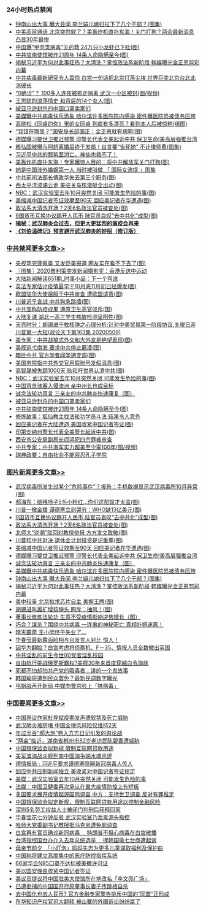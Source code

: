 <div class="catlist">
<h3>24小时热点禁闻</h3>
<ul>
<li><a href="https://github.com/fqnews/bnews/blob/master/topimagenews/20200509/1325550.md">钟南山出大事 曝大丑闻 李兰娟儿媳妇拉下了几个干部？(图集)</a></li>
<li><a href="https://github.com/fqnews/bnews/blob/master/cnnews/20200509/1325154.md">中美高层通话 北京突然软了？美轰炸机直扑东海！关门打狗？两会最新消息 凸显30年最惨</a></li>
<li><a href="https://github.com/fqnews/bnews/blob/master/cnnews/20200509/1325166.md">中国爆“甲壳类病毒”无药救 24万只小龙虾已下肚(图)</a></li>
<li><a href="https://github.com/fqnews/bnews/blob/master/cbnews/20200509/1325492.md">中共驻南使馆被炸21周年 14条人命隐瞒至今(图)</a></li>
<li><a href="https://github.com/fqnews/bnews/blob/master/topimagenews/20200509/1325299.md">揭秘习近平为何对此事狂热？大清洗？掌控政法系新阶段 韩媒曝光金正恩剪彩内幕</a></li>
<li><a href="https://github.com/fqnews/bnews/blob/master/cbnews/20200509/1325349.md">中共病毒最新研究令人震惊 白宫一句话把北京打落尘埃 世界巨变北京台北此消彼长</a></li>
<li><a href="https://github.com/fqnews/bnews/blob/master/cnnews/20200509/1325174.md">“0确诊”？ 100多人连夜被抓走隔离 武汉一小区被封(图/视频)</a></li>
<li><a href="https://github.com/fqnews/bnews/blob/master/cnnews/20200509/1325150.md">王思聪的浪荡情史 和背后的14个女人(图)</a></li>
<li><a href="https://github.com/fqnews/bnews/blob/master/cbnews/20200509/1325520.md">被亚马逊封杀的中国口罩卖家们</a></li>
<li><a href="https://github.com/fqnews/bnews/blob/master/topimagenews/20200509/1325581.md">美媒曝中共病毒快乐诡象 哈尔滨许多医院院内感染 密件曝医院恐被债务压垮</a></li>
<li><a href="https://github.com/fqnews/bnews/blob/master/yule/20200510/1325674.md">高晓松《同桌的你》里的女同桌 到底有多漂亮？看到本人后被惊艳(组图)</a></li>
<li><a href="https://github.com/fqnews/bnews/blob/master/cnnews/hknews/20200509/1324988.md">“我错在哪里？”国安局长邱国正：金正恩就有病啊(图)</a></li>
<li><a href="https://github.com/fqnews/bnews/blob/master/topimagenews/20200509/1325616.md">德媒曝习要世卫推迟预警 印警长代表全美起诉中共 保卫生命!美高层强推台湾</a></li>
<li><a href="https://github.com/fqnews/bnews/blob/master/yule/20200510/1325675.md">赖弘国被曝与阿娇离婚后终于发飙！自言要“告死她” 不计律师费(图集)</a></li>
<li><a href="https://github.com/fqnews/bnews/blob/master/baitai/20200510/1325625.md">习近平中共的颓势至消亡，神仙也救不了！</a></li>
<li><a href="https://github.com/fqnews/bnews/blob/master/cbnews/20200509/1325340.md">美轰炸机直扑东海！专家曝惊人目的：将中共解放军关门打狗(图)</a></li>
<li><a href="https://github.com/fqnews/bnews/blob/master/cnnews/20200509/1325184.md">她是中国涉外婚姻第一人 当时被叫做 「 国际女流氓 」图集</a></li>
<li><a href="https://github.com/fqnews/bnews/blob/master/cbnews/20200509/1325348.md">中共前司法部长傅政华失去第三个职务(图)</a></li>
<li><a href="https://github.com/fqnews/bnews/blob/master/cnnews/20200510/1325684.md">西太平洋波谲云诡 美驻关岛核潜艇全出动(图)</a></li>
<li><a href="https://github.com/fqnews/bnews/blob/master/cbnews/20200510/1325690.md">NBC：武汉实验室去年10月突然关闭 可能发生危险的事(图)</a></li>
<li><a href="https://github.com/fqnews/bnews/blob/master/topimagenews/20200510/1325641.md">美缩减中国记者签证效期至90天 回应美记者在华遭遇(图)</a></li>
<li><a href="https://github.com/fqnews/bnews/blob/master/topimagenews/20200510/1325769.md">政法系大清洗开场？2天6名政法官员被查处(图)</a></li>
<li><a href="https://github.com/fqnews/bnews/blob/master/topimagenews/20200510/1325782.md">9国货币互换协议踢开人民币 陆官员哀叹“去中共化”成型(图)</a></li>
<li><b><a href="https://github.com/fqnews/bnews/blob/master/comments/20200211/1275071.md" target="_blank">揭秘：武汉肺炎会过去，但更大更猛烈的瘟疫会再来</a></b></li>
<li><b><a href="https://github.com/fqnews/bnews/blob/master/comments/20200207/1272816.md" target="_blank">《刘伯温碑记》预言避开武汉肺炎的妙招（修订版）</a></b></li>
</ul>
</div>

<div class="catlist">
<h3><a href="https://github.com/fqnews/bnews/blob/master/cbnews/" target="_blank">中共禁闻</a><span><a href="https://github.com/fqnews/bnews/blob/master/cbnews/" target="_blank" rel="nofollow">更多文章>></a></span></h3>
<ul>
<li><a href="https://github.com/fqnews/bnews/blob/master/cbnews/20200510/1325964.md" target="_blank">央视骂完蓬佩奥 又发贬美报道 网友实在看不下去了(图)</a></li>
<li><a href="https://github.com/fqnews/bnews/blob/master/cbnews/20200510/1325958.md" target="_blank">〖图集〗2020普利策突发新闻摄影奖：香港反送中运动</a></li>
<li><a href="https://github.com/fqnews/bnews/blob/master/cbnews/20200510/1325955.md" target="_blank">大陆新闻解读651期_时事小品：下一个骂谁</a></li>
<li><a href="https://github.com/fqnews/bnews/blob/master/cbnews/20200510/1325885.md" target="_blank">英法专家估计疫情最早于10月底11月初已经爆发(图)</a></li>
<li><a href="https://github.com/fqnews/bnews/blob/master/cbnews/20200510/1325825.md" target="_blank">欧盟驻华大使屈服于中共审查 遭欧盟谴责(图)</a></li>
<li><a href="https://github.com/fqnews/bnews/blob/master/cbnews/20200510/1325824.md" target="_blank">川普近乎宣战 中共狗急跳墙(图)</a></li>
<li><a href="https://github.com/fqnews/bnews/blob/master/cbnews/20200510/1325812.md" target="_blank">中共宣称防疫成果 遭原卫生高官驳斥(图)</a></li>
<li><a href="https://github.com/fqnews/bnews/blob/master/cbnews/20200510/1325811.md" target="_blank">大陆复课 湖北一高三学生核酸检测呈阳性(图)</a></li>
<li><a href="https://github.com/fqnews/bnews/blob/master/cbnews/20200510/1325798.md" target="_blank">天亮时分：胡锡进千枚核弹之心理分析;针对中美贸易第一阶段协议,关税已非川普第一大招(政论天下第163集 20200509)</a></li>
<li><a href="https://github.com/fqnews/bnews/blob/master/cbnews/20200510/1325784.md" target="_blank">美专家：中共战狼式外交和大外宣是绝望表现(图)</a></li>
<li><a href="https://github.com/fqnews/bnews/blob/master/cbnews/20200510/1325783.md" target="_blank">美舰巡弋南海 要求中共停止霸凌(图)</a></li>
<li><a href="https://github.com/fqnews/bnews/blob/master/cbnews/20200510/1325770.md" target="_blank">暗批中共 官方学者阎学通变调(图)</a></li>
<li><a href="https://github.com/fqnews/bnews/blob/master/cbnews/20200510/1325758.md" target="_blank">美国务院指中共外交官用假账号发假消息(图)</a></li>
<li><a href="https://github.com/fqnews/bnews/blob/master/cbnews/20200510/1325736.md" target="_blank">高智晟被失踪1000天 耿和吁世界认清中共(图)</a></li>
<li><a href="https://github.com/fqnews/bnews/blob/master/cbnews/20200510/1325690.md" target="_blank">NBC：武汉实验室去年10月突然关闭 可能发生危险的事(图)</a></li>
<li><a href="https://github.com/fqnews/bnews/blob/master/cbnews/20200509/1325595.md" target="_blank">中国背景骇客入侵澳洲 亲中州长也成目标</a></li>
<li><a href="https://github.com/fqnews/bnews/blob/master/comments/20200509/1325534.md" target="_blank">诚念法轮功真言 三亲友的中共肺炎快速康复（图）</a></li>
<li><a href="https://github.com/fqnews/bnews/blob/master/cbnews/20200509/1325520.md" target="_blank">被亚马逊封杀的中国口罩卖家们</a></li>
<li><a href="https://github.com/fqnews/bnews/blob/master/cbnews/20200509/1325492.md" target="_blank">中共驻南使馆被炸21周年 14条人命隐瞒至今(图)</a></li>
<li><a href="https://github.com/fqnews/bnews/blob/master/cbnews/20200509/1325284.md" target="_blank">修炼故事：狐仙教主找法轮功学员斗法  结果令人意外</a></li>
<li><a href="https://github.com/fqnews/bnews/blob/master/cbnews/20200509/1325356.md" target="_blank">回应美记者在大陆遭遇 美国收紧中国记者签证(图)</a></li>
<li><a href="https://github.com/fqnews/bnews/blob/master/cbnews/20200509/1325355.md" target="_blank">印第安纳州警长代表全美警长起诉中共(图)</a></li>
<li><a href="https://github.com/fqnews/bnews/blob/master/cbnews/20200509/1325354.md" target="_blank">西安市公安局副局长阎鸿犯四宗罪被审查</a></li>
<li><a href="https://github.com/fqnews/bnews/blob/master/cbnews/20200509/1325353.md" target="_blank">中共专家：中共海军实力超美至少需100年(图/视频)</a></li>
<li><a href="https://github.com/fqnews/bnews/blob/master/cbnews/20200509/1325352.md" target="_blank">瑞典政要：自由社会不能容忍孔子学院</a></li>

</ul>
</div>
<div class="catlist">
<h3><a href="https://github.com/fqnews/bnews/blob/master/topimagenews/" target="_blank">图片新闻</a><span><a href="https://github.com/fqnews/bnews/blob/master/topimagenews/" target="_blank" rel="nofollow">更多文章>></a></span></h3>
<ul>
<li><a href="https://github.com/fqnews/bnews/blob/master/topimagenews/20200510/1325959.md" target="_blank">武汉病毒所发生过某个“危险事件”？报告：手机数据显示武汉病毒所10月异常(图)</a></li>
<li><a href="https://github.com/fqnews/bnews/blob/master/topimagenews/20200510/1325884.md" target="_blank">郝海东：脑残喷子5毛小粉红&#8230;你们这帮奴才太监(图)</a></li>
<li><a href="https://github.com/fqnews/bnews/blob/master/topimagenews/20200510/1325823.md" target="_blank">川普一撤金援 谭德塞立刻哭穷：WHO缺13亿美元(图)</a></li>
<li><a href="https://github.com/fqnews/bnews/blob/master/topimagenews/20200510/1325782.md" target="_blank">9国货币互换协议踢开人民币 陆官员哀叹“去中共化”成型(图)</a></li>
<li><a href="https://github.com/fqnews/bnews/blob/master/topimagenews/20200510/1325769.md" target="_blank">政法系大清洗开场？2天6名政法官员被查处(图)</a></li>
<li><a href="https://github.com/fqnews/bnews/blob/master/topimagenews/20200510/1325757.md" target="_blank">北师大“逆潮”驳回对教授举报 方方发文致敬(图)</a></li>
<li><a href="https://github.com/fqnews/bnews/blob/master/topimagenews/20200510/1325756.md" target="_blank">川普和中共对决 退休金计划投资是记重拳(图)</a></li>
<li><a href="https://github.com/fqnews/bnews/blob/master/topimagenews/20200510/1325641.md" target="_blank">美缩减中国记者签证效期至90天 回应美记者在华遭遇(图)</a></li>
<li><a href="https://github.com/fqnews/bnews/blob/master/topimagenews/20200509/1325616.md" target="_blank">德媒曝习要世卫推迟预警 印警长代表全美起诉中共 保卫生命!美高层强推台湾</a></li>
<li><a href="https://github.com/fqnews/bnews/blob/master/comments/20200509/1325534.md" target="_blank">诚念法轮功真言 三亲友的中共肺炎快速康复（图）</a></li>
<li><a href="https://github.com/fqnews/bnews/blob/master/topimagenews/20200509/1325581.md" target="_blank">美媒曝中共病毒快乐诡象 哈尔滨许多医院院内感染 密件曝医院恐被债务压垮</a></li>
<li><a href="https://github.com/fqnews/bnews/blob/master/topimagenews/20200509/1325550.md" target="_blank">钟南山出大事 曝大丑闻 李兰娟儿媳妇拉下了几个干部？(图集)</a></li>
<li><a href="https://github.com/fqnews/bnews/blob/master/topimagenews/20200509/1325299.md" target="_blank">揭秘习近平为何对此事狂热？大清洗？掌控政法系新阶段 韩媒曝光金正恩剪彩内幕</a></li>
<li><a href="https://github.com/fqnews/bnews/blob/master/topimagenews/20200509/1325298.md" target="_blank">美中较量 北京拟求芯片自主 美握王牌(图)</a></li>
<li><a href="https://github.com/fqnews/bnews/blob/master/topimagenews/20200509/1325297.md" target="_blank">胡锡进叫嚣扩增核弹头 网斥：抽风！(图)</a></li>
<li><a href="https://github.com/fqnews/bnews/blob/master/comments/20200508/1324534.md" target="_blank">董事长修炼法轮功 生意不受疫情影响逆势增长（图）</a></li>
<li><a href="https://github.com/fqnews/bnews/blob/master/topimagenews/20200507/1324186.md" target="_blank">巧合？谋杀？围绕中共病毒 一连串的神秘死亡 真相扑朔迷离！</a></li>
<li><a href="https://github.com/fqnews/bnews/blob/master/topimagenews/20200507/1324185.md" target="_blank">晴天霹雳 王小胖终于失业了…</a></li>
<li><a href="https://github.com/fqnews/bnews/blob/master/topimagenews/20200507/1324180.md" target="_blank">华春莹最新露面脸相与台发言人对比 惊人！</a></li>
<li><a href="https://github.com/fqnews/bnews/blob/master/topimagenews/20200507/1324129.md" target="_blank">因华为翻脸？白宫考虑将侦察机、F－35、情报人员全数撤出英国</a></li>
<li><a href="https://github.com/fqnews/bnews/blob/master/topimagenews/20200507/1324128.md" target="_blank">中共淫乱的前生今世(6)党官淫乱校园</a></li>
<li><a href="https://github.com/fqnews/bnews/blob/master/topimagenews/20200507/1324127.md" target="_blank">自由航行挑战俄罗斯霸权?美舰30年来首度穿越白令海峡</a></li>
<li><a href="https://github.com/fqnews/bnews/blob/master/topimagenews/20200507/1324122.md" target="_blank">死都不怕却怕共产党的吸毒者：讲的一个鬼故事</a></li>
<li><a href="https://github.com/fqnews/bnews/blob/master/topimagenews/20200507/1324105.md" target="_blank">韩国瑜将遭到民众罢免？最新民调数字曝光</a></li>
<li><a href="https://github.com/fqnews/bnews/blob/master/topimagenews/20200507/1324099.md" target="_blank">甩锅战再开新局 中媒向普京脸上「抹病毒」</a></li>

</ul>
</div>
<div class="catlist">
<h3><a href="https://github.com/fqnews/bnews/blob/master/headline/" target="_blank">中国要闻</a><span><a href="https://github.com/fqnews/bnews/blob/master/headline/" target="_blank" rel="nofollow">更多文章>></a></span></h3>
<ul>
<li><a href="https://github.com/fqnews/bnews/blob/master/headline/20200510/1325733.md" target="_blank">中国异议作家杜导斌疫期发声遭软禁及死亡威胁</a></li>
<li><a href="https://github.com/fqnews/bnews/blob/master/headline/20200510/1325708.md" target="_blank">武汉肺炎难防堵 中国全境低风险仅维持2天</a></li>
<li><a href="https://github.com/fqnews/bnews/blob/master/headline/20200510/1325707.md" target="_blank">年过半百“郝大炮”卷入方方日记引发的舆论战</a></li>
<li><a href="https://github.com/fqnews/bnews/blob/master/headline/20200510/1325706.md" target="_blank">“两会”临近，湖南省郴州市82岁老访民陈碧香遭威胁</a></li>
<li><a href="https://github.com/fqnews/bnews/blob/master/headline/20200510/1325705.md" target="_blank">中国银保监会拟新规 限制互联网贷款用途</a></li>
<li><a href="https://github.com/fqnews/bnews/blob/master/headline/20200510/1325681.md" target="_blank">美军滨海战斗舰到南中国海争端水域巡逻</a></li>
<li><a href="https://github.com/fqnews/bnews/blob/master/headline/20200510/1325665.md" target="_blank">德情报局 : 习近平要求谭德塞隐瞒新冠病毒人传人</a></li>
<li><a href="https://github.com/fqnews/bnews/blob/master/headline/20200510/1325653.md" target="_blank">回应中共压制新闻独立 美收紧对中国记者签证规定</a></li>
<li><a href="https://github.com/fqnews/bnews/blob/master/headline/20200510/1325647.md" target="_blank">美媒：武汉实验室去年10月突然关闭 可能发生危险的事</a></li>
<li><a href="https://github.com/fqnews/bnews/blob/master/headline/20200510/1325646.md" target="_blank">法媒：中国卫健委再次承认在重大疫情防控上有短板</a></li>
<li><a href="https://github.com/fqnews/bnews/blob/master/headline/20200510/1325643.md" target="_blank">多国要求展开疫情起源国际调查 中方：支持世卫调查 反对有罪推定</a></li>
<li><a href="https://github.com/fqnews/bnews/blob/master/headline/20200509/1325612.md" target="_blank">中国银保监会拟定新规，限制互联网贷款用途以控制金融风险</a></li>
<li><a href="https://github.com/fqnews/bnews/blob/master/headline/20200509/1325606.md" target="_blank">深圳5名劳工权益人士被闭门判刑后获释回家</a></li>
<li><a href="https://github.com/fqnews/bnews/blob/master/headline/20200509/1325605.md" target="_blank">华春莹花七分钟反驳  武汉实验室乃泄毒源头指控</a></li>
<li><a href="https://github.com/fqnews/bnews/blob/master/headline/20200509/1325596.md" target="_blank">哈师大党委副书记教授批马克思遭免职调查</a></li>
<li><a href="https://github.com/fqnews/bnews/blob/master/headline/20200509/1325593.md" target="_blank">白宫再有官员确诊新冠病毒　 特朗普不担心病毒在白宫散播</a></li>
<li><a href="https://github.com/fqnews/bnews/blob/master/headline/20200509/1325592.md" target="_blank">台湾指控国台办介入去年总统选举　 撑韩国瑜七台商遭起诉</a></li>
<li><a href="https://github.com/fqnews/bnews/blob/master/headline/20200509/1325591.md" target="_blank">母亲节前夕　「小灯泡」妈妈矢志为更多儿童谋取福利及保护曲</a></li>
<li><a href="https://github.com/fqnews/bnews/blob/master/headline/20200509/1325575.md" target="_blank">中国称将建立高度集中的医疗防控指挥系统</a></li>
<li><a href="https://github.com/fqnews/bnews/blob/master/headline/20200509/1325574.md" target="_blank">66家华企N95口罩不达标被美撤许可证</a></li>
<li><a href="https://github.com/fqnews/bnews/blob/master/headline/20200509/1325573.md" target="_blank">美以国安理由收紧中国记者签证</a></li>
<li><a href="https://github.com/fqnews/bnews/blob/master/headline/20200509/1325572.md" target="_blank">美议员提议将中国驻美大使馆所在地改名「李文亮广场」</a></li>
<li><a href="https://github.com/fqnews/bnews/blob/master/headline/20200509/1325571.md" target="_blank">已遭批捕的中国国开行原董事长妻子传跳楼自杀</a></li>
<li><a href="https://github.com/fqnews/bnews/blob/master/headline/20200509/1325570.md" target="_blank">去中国化也去人民币? 官方金融专家警告排斥中国的“同盟”正形成</a></li>
<li><a href="https://github.com/fqnews/bnews/blob/master/headline/20200509/1325558.md" target="_blank">在华知识产权官司大翻转 被山寨的外国诉讼纷纷赢了</a></li>

</ul>
</div>